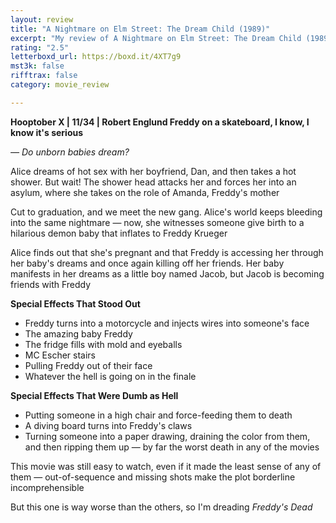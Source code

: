 ```yaml
---
layout: review
title: "A Nightmare on Elm Street: The Dream Child (1989)"
excerpt: "My review of A Nightmare on Elm Street: The Dream Child (1989)"
rating: "2.5"
letterboxd_url: https://boxd.it/4XT7g9
mst3k: false
rifftrax: false
category: movie_review

---
```


<b>Hooptober X | 11/34 | Robert Englund
</b>
<b>Freddy on a skateboard, I know, I know it's serious</b>

<i>— Do unborn babies dream?</i>

Alice dreams of hot sex with her boyfriend, Dan, and then takes a hot shower. But wait! The shower head attacks her and forces her into an asylum, where she takes on the role of Amanda, Freddy's mother

Cut to graduation, and we meet the new gang. Alice's world keeps bleeding into the same nightmare — now, she witnesses someone give birth to a hilarious demon baby that inflates to Freddy Krueger

Alice finds out that she's pregnant and that Freddy is accessing her through her baby's dreams and once again killing off her friends. Her baby manifests in her dreams as a little boy named Jacob, but Jacob is becoming friends with Freddy

<b>Special Effects That Stood Out</b>
* Freddy turns into a motorcycle and injects wires into someone's face
* The amazing baby Freddy
* The fridge fills with mold and eyeballs
* MC Escher stairs
* Pulling Freddy out of their face
* Whatever the hell is going on in the finale

<b>Special Effects That Were Dumb as Hell</b>
* Putting someone in a high chair and force-feeding them to death
* A diving board turns into Freddy's claws
* Turning someone into a paper drawing, draining the color from them, and then ripping them up — by far the worst death in any of the movies

This movie was still easy to watch, even if it made the least sense of any of them — out-of-sequence and missing shots make the plot borderline incomprehensible

But this one is way worse than the others, so I'm dreading <i>Freddy's Dead
</i>